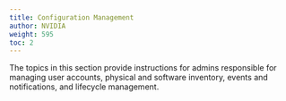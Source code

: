 ```yaml
---
title: Configuration Management
author: NVIDIA
weight: 595
toc: 2
---
```

The topics in this section provide instructions for admins responsible for managing user accounts, physical and software inventory, events and notifications, and lifecycle management.
